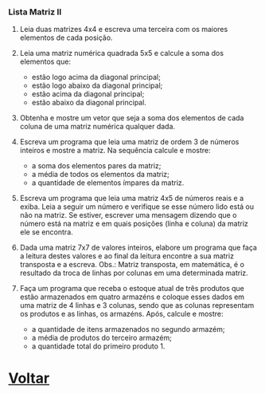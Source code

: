 ### Lista Matriz II
1. Leia duas matrizes 4x4 e escreva uma terceira com os maiores elementos de cada posição. 

2. Leia uma matriz numérica quadrada 5x5 e calcule a soma dos elementos que: 
    + estão logo acima da diagonal principal;
    + estão logo abaixo da diagonal principal;
    + estão acima da diagonal principal;
    + estão abaixo da diagonal principal.
3. Obtenha e mostre um vetor que seja a soma dos elementos de cada coluna de uma matriz numérica qualquer dada.

4. Escreva um programa que leia uma matriz de ordem 3 de números inteiros e mostre a matriz. Na sequência calcule e mostre: 
    + a soma dos elementos pares da matriz; 
    + a média de todos os elementos da matriz;
    + a quantidade de elementos ímpares da matriz. 
5. Escreva um programa que leia uma matriz 4x5 de números reais e a exiba. Leia a seguir um número e verifique se esse número lido está ou não na matriz. Se estiver, escrever uma mensagem dizendo que o número está na matriz e em quais posições (linha e coluna) da matriz ele se encontra. 

6. Dada uma matriz 7x7 de valores inteiros, elabore um programa que faça a leitura destes valores e ao final da leitura encontre a sua matriz transposta e a escreva. Obs.: Matriz transposta, em matemática, é o resultado da troca de linhas por colunas em uma determinada matriz. 

7. Faça um programa que receba o estoque atual de três produtos que estão armazenados em quatro armazéns e coloque esses dados em uma matriz de 4 linhas e 3 colunas, sendo que as colunas representam os produtos e as linhas, os armazéns. Após, calcule e mostre: 
    + a quantidade de itens armazenados no segundo armazém;
    + a média de produtos do terceiro armazém;
    + a quantidade total do primeiro produto 1.

# [Voltar](../README.md)